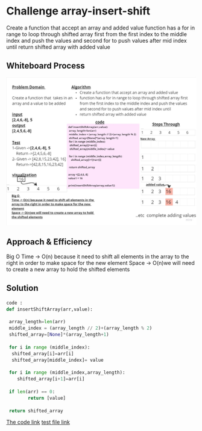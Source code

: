 # Challenge array-insert-shift
 Create a function that accept an array and added value
function has a for in range to loop through shifted array first from the first index to the middle index and push the values and second for to push values after mid index until
return shifted array with added value
## Whiteboard Process
![whiteboard](./assets/Untitled%20(2).jpg)
## Approach & Efficiency
<!-- What approach did you take? Why? What is the Big O space/time for this approach? -->
Big O 
Time -> O(n) because it need to shift all elements in the array to the right in order to make space for the new element
Space -> O(n)we will need to create a new array to hold the shifted elements

## Solution
<!-- Show how to run your code, and examples of it in action -->
```python 
code :
def insertShiftArray(arr,value):

 array_length=len(arr)
 middle_index = (array_length // 2)+(array_length % 2)
 shifted_array=[None]*(array_length+1)

 for i in range (middle_index):
  shifted_array[i]=arr[i]
  shifted_array[middle_index]= value

 for i in range (middle_index,array_length):
    shifted_array[i+1]=arr[i]

 if len(arr) == 0:
        return [value]
 
 return shifted_array   
```


[The code link](https://github.com/asfantala/data-structures-and-algorithms/blob/main/array-insert-shift/array_insert_shift.py)
[test file link](https://github.com/asfantala/data-structures-and-algorithms/blob/main/array-insert-shift/test_array_insert_shift.py)
